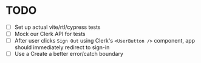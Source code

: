 # TODO

- [ ] Set up actual vite/rtl/cypress tests
- [ ] Mock our Clerk API for tests
- [ ] After user clicks `Sign Out` using Clerk's `<UserButton />` component, app should immediately redirect to sign-in
- [ ] Use a Create a better error/catch boundary
